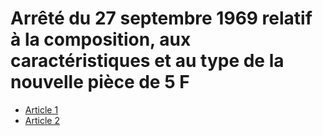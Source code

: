 # Arrêté du 27 septembre 1969 relatif à la composition, aux caractéristiques et au type de la nouvelle pièce de 5 F

- [Article 1](article-1.md)
- [Article 2](article-2.md)

